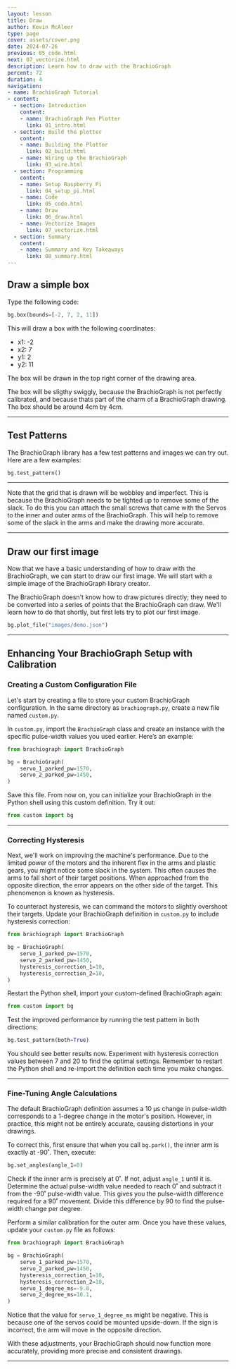 ```yaml
---
layout: lesson
title: Draw
author: Kevin McAleer
type: page
cover: assets/cover.png
date: 2024-07-26
previous: 05_code.html
next: 07_vectorize.html
description: Learn how to draw with the BrachioGraph
percent: 72
duration: 4
navigation:
- name: BrachioGraph Tutorial
- content:
  - section: Introduction
    content:
    - name: BrachioGraph Pen Plotter
      link: 01_intro.html
  - section: Build the plotter
    content:
    - name: Building the Plotter
      link: 02_build.html
    - name: Wiring up the BrachioGraph
      link: 03_wire.html
  - section: Programming
    content:
    - name: Setup Raspberry Pi
      link: 04_setup_pi.html
    - name: Code
      link: 05_code.html
    - name: Draw
      link: 06_draw.html
    - name: Vectorize Images
      link: 07_vectorize.html
  - section: Summary
    content:
    - name: Summary and Key Takeaways
      link: 08_summary.html
---
```



## Draw a simple box

Type the following code:

```python
bg.box(bounds=[-2, 7, 2, 11])
```

This will draw a box with the following coordinates:

- x1: -2
- x2: 7
- y1: 2
- y2: 11

The box will be drawn in the top right corner of the drawing area.

The box will be sligthy swiggly, because the BrachioGraph is not perfectly calibrated, and because thats part of the charm of a BrachioGraph drawing. The box should be around 4cm by 4cm.

---

## Test Patterns

The BrachioGraph library has a few test patterns and images we can try out. Here are a few examples:

```python
bg.test_pattern()
```

---

Note that the grid that is drawn will be wobbley and imperfect. This is because the BrachioGraph needs to be tighted up to remove some of the slack. To do this you can attach the small screws that came with the Servos to the inner and outer arms of the BrachioGraph. This will help to remove some of the slack in the arms and make the drawing more accurate.

---

## Draw our first image

Now that we have a basic understanding of how to draw with the BrachioGraph, we can start to draw our first image. We will start with a simple image of the BrachioGraph library creator.

The BrachioGraph doesn't know how to draw pictures directly; they need to be converted into a series of points that the BrachioGraph can draw. We'll learn how to do that shortly, but first lets try to plot our first image.

```python
bg.plot_file("images/demo.json")
```

---

## Enhancing Your BrachioGraph Setup with Calibration

### Creating a Custom Configuration File

Let's start by creating a file to store your custom BrachioGraph configuration. In the same directory as `brachiograph.py`, create a new file named `custom.py`.

In `custom.py`, import the `BrachioGraph` class and create an instance with the specific pulse-width values you used earlier. Here’s an example:

```python
from brachiograph import BrachioGraph

bg = BrachioGraph(
    servo_1_parked_pw=1570,
    servo_2_parked_pw=1450,
)
```

Save this file. From now on, you can initialize your BrachioGraph in the Python shell using this custom definition. Try it out:

```python
from custom import bg
```

---

### Correcting Hysteresis

Next, we'll work on improving the machine's performance. Due to the limited power of the motors and the inherent flex in the arms and plastic gears, you might notice some slack in the system. This often causes the arms to fall short of their target positions. When approached from the opposite direction, the error appears on the other side of the target. This phenomenon is known as hysteresis.

To counteract hysteresis, we can command the motors to slightly overshoot their targets. Update your BrachioGraph definition in `custom.py` to include hysteresis correction:

```python
from brachiograph import BrachioGraph

bg = BrachioGraph(
    servo_1_parked_pw=1570,
    servo_2_parked_pw=1450,
    hysteresis_correction_1=10,
    hysteresis_correction_2=10,
)
```

Restart the Python shell, import your custom-defined BrachioGraph again:

```python
from custom import bg
```

Test the improved performance by running the test pattern in both directions:

```python
bg.test_pattern(both=True)
```

You should see better results now. Experiment with hysteresis correction values between 7 and 20 to find the optimal settings. Remember to restart the Python shell and re-import the definition each time you make changes.

---

### Fine-Tuning Angle Calculations

The default BrachioGraph definition assumes a 10 µs change in pulse-width corresponds to a 1-degree change in the motor's position. However, in practice, this might not be entirely accurate, causing distortions in your drawings. 

To correct this, first ensure that when you call `bg.park()`, the inner arm is exactly at -90˚. Then, execute:

```python
bg.set_angles(angle_1=0)
```

Check if the inner arm is precisely at 0˚. If not, adjust `angle_1` until it is. Determine the actual pulse-width value needed to reach 0˚ and subtract it from the -90˚ pulse-width value. This gives you the pulse-width difference required for a 90˚ movement. Divide this difference by 90 to find the pulse-width change per degree.

Perform a similar calibration for the outer arm. Once you have these values, update your `custom.py` file as follows:

```python
from brachiograph import BrachioGraph

bg = BrachioGraph(
    servo_1_parked_pw=1570,
    servo_2_parked_pw=1450,
    hysteresis_correction_1=10,
    hysteresis_correction_2=10,
    servo_1_degree_ms=-9.8,
    servo_2_degree_ms=10.1,
)
```

Notice that the value for `servo_1_degree_ms` might be negative. This is because one of the servos could be mounted upside-down. If the sign is incorrect, the arm will move in the opposite direction.

With these adjustments, your BrachioGraph should now function more accurately, providing more precise and consistent drawings.

---
